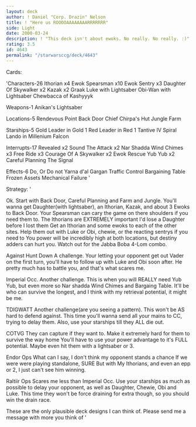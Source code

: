 ```yaml
---
layout: deck
author: ! Daniel "Corp. Drazin" Nelson
title: ! "Here us ROOOOAAAAAAAARRRRRRR"
side: Light
date: 2000-03-24
description: ! "This deck isn't about ewoks. No really. No really. :)"
rating: 3.5
id: 4643
permalink: "/starwarsccg/deck/4643"
---
```

Cards: 

'Characters-26
Ithorian x4
Ewok Spearsman x10
Ewok Sentry x3
Daughter Of Skywalker x2
Kazak x2
Graak
Luke with Lightsaber
Obi-Wan with Lightsaber
Chewbacca of Kashyyyk

Weapons-1
Anikan's Lightsaber

Locations-5
Rendevous Point
Back Door
Chief Chirpa's Hut
Jungle
Farm

Starships-5
Gold Leader in Gold 1
Red Leader in Red 1
Tantive IV
Spiral
Lando in Millenium Falcon

Interrupts-17
Revealed x2
Sound The Attack x2
Nar Shadda Wind Chimes x3
Free Ride x3
Courage Of A Skywalker x2
Ewok Rescue
Yub Yub x2
Careful Planning
The Signal

Effects-6
Do, Or Do not
Yarna d'al Gargan
Traffic Control
Bargaining Table
Frozen Assets
Mechanical Failure '

Strategy: '

Ok. Start with Back Door, Careful Planning and Farm and Jungle. You'll wanna get Daughter(with lightsaber), an Ithorian, Kazak, and about 3 Ewoks to Back Door. Your Spearsman can cary the game on there shoulders if you need them to. The Ithorians are EXTREMELY important I'd lose a Daughter before I lost them Get an Ithorian and some ewoks to each of the other sites. Help them out with Luke or Obi, chewie, or the reacting sentrys if you need to You power will be incredibly high at both locations, but destiny adders can hurt you. Watch out for the Jabba Boba 4-Lom combo.

Against Hunt Down A challenge. Your letting your opponent get out Vader on the first turn, you'll have to follow up with Luke and Obi soon after. He pretty much has to battle you, and that's what scares me.

Imperial Occ. Another challenge. This is when you will REALLY need Yub Yub, but even more so Nar shadda Wind Chimes and Bargaing Table. It'll be who can survive the longest, and I think with my retrieval potential, it might be me.

TDIGWATT Another challenge(are you seeing a pattern). This won't be AS hard to defend against. This time you'll wanna send all your mains to CC, trying to delay them. Also, use your starships till they ALL die out.

COTVG They can capture if they want to. Make it extremely hard for them to survive the way home You'll have to use your power advantage to it's FULL potential. Maybe even hit them with a lightsaber or 3.

Endor Ops What can I say, I don't think my opponent stands a chance If we were were playing standalone, SURE But with My Ithorians, and even an epp or 2, I just can't see him winning.

Raltiir Ops Scares me less than Imperial Occ. Use your starships as much as possible to delay your opponent, as well as Daughter, Chewie, Obi and Luke. This time they won't be force draining for extra though, so you should win the drain race.

These are the only plausible deck designs I can think of. Please send me a message with more you think of '
